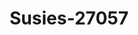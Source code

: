 ---
f_zip-code: 79045
f_state-code: TX
title: Susies-27057
f_phone: 806-364-4480
f_city-only: Hereford
f_address: 203 S 25 Mile Ave Ste A Hereford
f_location-unique-id: '27057'
slug: susies-27057
updated-on: '2024-05-30T13:46:58.046Z'
created-on: '2024-05-30T13:36:59.803Z'
published-on: '2024-05-30T13:54:32.469Z'
f_city-state: cms/city/hereford-tx.md
f_company: cms/company/susies.md
f_state: cms/state/texas.md
layout: '[payday-loan].html'
tags: payday-loan
---